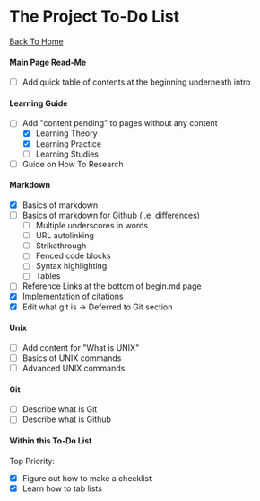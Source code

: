 The Project To-Do List
======================

[Back To Home](README.md)

#### Main Page Read-Me
- [ ] Add quick table of contents at the beginning underneath intro

#### Learning Guide
- [ ] Add "content pending" to pages without any content
	- [x] Learning Theory
	- [x] Learning Practice
	- [ ] Learning Studies
- [ ] Guide on How To Research

#### Markdown

- [x] Basics of markdown
- [ ] Basics of markdown for Github (i.e. differences)
	- [ ] Multiple underscores in words
	- [ ] URL autolinking
	- [ ] Strikethrough
	- [ ] Fenced code blocks
	- [ ] Syntax highlighting
	- [ ] Tables
- [ ] Reference Links at the bottom of begin.md page
- [x] Implementation of citations
- [x] Edit what git is -> Deferred to Git section

#### Unix
- [ ] Add content for "What is UNIX"
- [ ] Basics of UNIX commands
- [ ] Advanced UNIX commands

#### Git
- [ ] Describe what is Git
- [ ] Describe what is Github

#### Within this To-Do List
Top Priority:
- [x] Figure out how to make a checklist
- [x] Learn how to tab lists